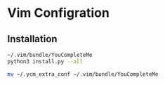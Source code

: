 # Vim Configration

## Installation

```sh
~/.vim/bundle/YouCompleteMe
python3 install.py --all
```

```sh
mv ~/.ycm_extra_conf ~/.vim/bundle/YouCompleteMe
```

